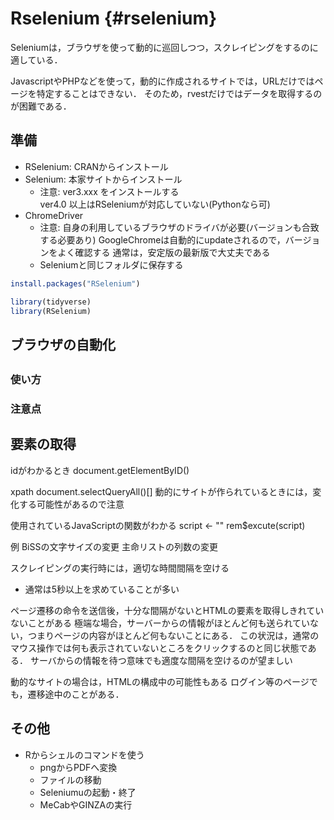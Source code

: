 # Rselenium {#rselenium}

Seleniumは，ブラウザを使って動的に巡回しつつ，スクレイピングをするのに適している．

JavascriptやPHPなどを使って，動的に作成されるサイトでは，URLだけではページを特定することはできない．
そのため，rvestだけではデータを取得するのが困難である．

## 準備


- RSelenium: CRANからインストール   
- Selenium: 本家サイトからインストール    
  - 注意: ver3.xxx をインストールする    
  ver4.0 以上はRSeleniumが対応していない(Pythonなら可)    
- ChromeDriver 
  - 注意: 自身の利用しているブラウザのドライバが必要(バージョンも合致する必要あり)
  GoogleChromeは自動的にupdateされるので，バージョンをよく確認する
  通常は，安定版の最新版で大丈夫である
  - Seleniumと同じフォルダに保存する




```r
install.packages("RSelenium")
```


```r
library(tidyverse)
library(RSelenium)
```



## ブラウザの自動化



## 

### 使い方




### 注意点

## 要素の取得

idがわかるとき
document.getElementByID()

xpath
document.selectQueryAll()[]
動的にサイトが作られているときには，変化する可能性があるので注意


使用されているJavaScriptの関数がわかる
script <- ""
rem$excute(script)

例
BiSSの文字サイズの変更
主命リストの列数の変更

スクレイピングの実行時には，適切な時間間隔を空ける
- 通常は5秒以上を求めていることが多い   

ページ遷移の命令を送信後，十分な間隔がないとHTMLの要素を取得しきれていないことがある
極端な場合，サーバーからの情報がほとんど何も送られていない，つまりページの内容がほとんど何もないことにある．
この状況は，通常のマウス操作では何も表示されていないところをクリックするのと同じ状態である．
サーバからの情報を待つ意味でも適度な間隔を空けるのが望ましい

動的なサイトの場合は，HTMLの構成中の可能性もある
ログイン等のページでも，遷移途中のことがある．

## その他

- Rからシェルのコマンドを使う    
  - pngからPDFへ変換   
  - ファイルの移動    
  - Seleniumuの起動・終了    
  - MeCabやGINZAの実行    


